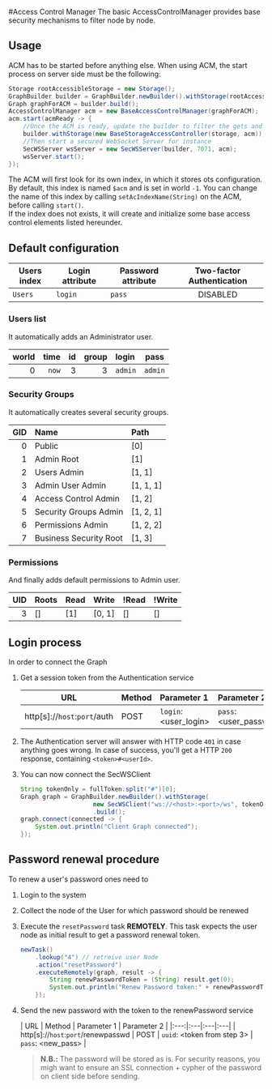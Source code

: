 #Access Control Manager
The basic AccessControlManager provides base security mechanisms to filter node by node.

## Usage
ACM has to be started before anything else. When using ACM, the start process on server side must be the following:

```java
Storage rootAccessibleStorage = new Storage();
GraphBuilder builder = GraphBuilder.newBuilder().withStorage(rootAccessibleStorage);
Graph graphForACM = builder.build();
AccessControlManager acm = new BaseAccessControlManager(graphForACM);
acm.start(acmReady -> {
    //Once the ACM is ready, update the builder to filter the gets and puts on storage
    builder.withStorage(new BaseStorageAccessController(storage, acm));
    //Then start a secured WebSocket Server for instance
    SecWSServer wsServer = new SecWSServer(builder, 7071, acm);
    wsServer.start();
});
```
The ACM will first look for its own index, in which it stores ots configuration.
By default, this index is named `$acm` and is set in world `-1`.
You can change the name of this index by calling `setAcIndexName(String)` on the ACM, before calling `start()`.   
If the index does not exists, it will create and initialize some base access control elements listed hereunder.

## Default configuration

| Users index | Login attribute | Password attribute | Two-factor Authentication|
|---|---|---|:---:|
| `Users` | `login` | `pass` | DISABLED |

### Users list
It automatically adds an Administrator user.

| world | time | id | group | login | pass |   
|---:|---:|---:|---:|:---|---|    
| 0   | `now` | 3 | 3 | `admin` | `admin` |  

### Security Groups
It automatically creates several security groups.   

| GID | Name | Path |
|---:|:---|:---|
| 0 | Public | [0] |
| 1 | Admin Root | [1] |
| 2 | Users Admin | [1, 1] |
| 3 | Admin User Admin | [1, 1, 1] |
| 4 | Access Control Admin | [1, 2] |
| 5 | Security Groups Admin | [1, 2, 1] |
| 6 | Permissions Admin | [1, 2, 2] |
| 7 | Business Security Root | [1, 3] |

###  Permissions
And finally adds default permissions to Admin user.   

| UID | Roots | Read | Write | !Read | !Write |
|---:|:---|:---|:---|:---|:---|
| 3 | [] | [1] | [0, 1] | [] | [] |

## Login process

In order to connect the Graph

1. Get a session token from the Authentication service

	| URL | Method | Parameter 1 | Parameter 2 |
	|:---:|:---|:---|:---|
	| http[s]://`host`:`port`/auth | POST | `login`: \<user_login> | `pass`: \<user_password> |

2. The Authentication server will answer with HTTP code `401` in case anything goes wrong. In case of success, you'll get a HTTP `200` response, containing `<token>#<userId>`.

3. You can now connect the SecWSClient
	
	```java
	String tokenOnly = fullToken.split("#")[0];
	Graph graph = GraphBuilder.newBuilder().withStorage(
                    	new SecWSClient("ws://<host>:<port>/ws", tokenOnly))
                    	.build();
   	graph.connect(connected -> {
  		System.out.println("Client Graph connected");
   	});
	```

## Password renewal procedure

To renew a user's password ones need to

1. Login to the system
2. Collect the node of the User for which password should be renewed
3. Execute the `resetPassword` task **REMOTELY**. This task expects the user node as initial result to get a password renewal token.  

	```java
	newTask()
		.lookup("4") // retreive user Node
		.action("resetPassword")
		.executeRemotely(graph, result -> {
			String renewPasswordToken = (String) result.get(0);
	    	System.out.println("Renew Password token:" + renewPasswordToken);
	    });
	```
4. Send the new password with the token to the renewPassword service

	| URL | Method | Parameter 1 | Parameter 2 |
|:---:|:---|:---|:---|
| http[s]://`host`:`port`/renewpasswd | POST | `uuid`: \<token from step 3> | `pass`: \<new_pass> |

	> **N.B.:** The password will be stored as is. For security reasons, you migh want to ensure an SSL connection + cypher of the password on client side before sending.

